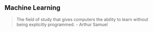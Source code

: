 ## Machine Learning
> The field of study that gives computers the ability to learn without being explicitly programmed. - Arthur Samuel

